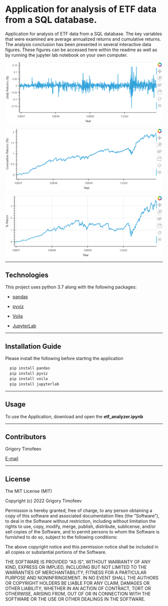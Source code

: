 # Application for analysis of ETF data from a SQL database.

Application for analysis of ETF data from a SQL database. The key variables that were examined are average annualized returns and cumulative returns. The analysis conclusion has been presented in several interactive data figures. These figures can be accessed here within the readme as well as by running the jupyter lab notebook on your own computer.

![Daily Returns](Images/First%20Figure%20Paypal%20Daily%20Returns.png)

![Cumulative Returns](Images/Second%20Figure%20Paypal%20Cumulative%20Returns.png)

![ETF Cumulative Returns](Images/Third%20Figure%20Paypal%20Cumulative%20Returns%20Portfolio.png)

---

## Technologies

This project uses python 3.7 along with the following packages:

* [pandas](https://github.com/pandas-dev/pandas)

* [pyviz](https://pyviz.org/)

* [Voila](https://pypi.org/project/voila/)

* [JupyterLab](https://jupyterlab.readthedocs.io/en/stable/)

---

## Installation Guide

Please install the following before starting the application

```python
  pip install pandas
  pip install pyviz
  pip install voila
  pip install jupyterlab
```

---

## Usage

To use the Application, download and open the **etf_analyzer.ipynb** 

---

## Contributors

Grigory Timofeev

[E-mail](fintech_github_challenge7@unloca.com)

---

## License

The MIT License (MIT)

Copyright (c) 2022 Grigory Timofeev

Permission is hereby granted, free of charge, to any person obtaining a copy of this software and associated documentation files (the "Software"), to deal in the Software without restriction, including without limitation the rights to use, copy, modify, merge, publish, distribute, sublicense, and/or sell copies of the Software, and to permit persons to whom the Software is furnished to do so, subject to the following conditions:

The above copyright notice and this permission notice shall be included in all copies or substantial portions of the Software.

THE SOFTWARE IS PROVIDED "AS IS", WITHOUT WARRANTY OF ANY KIND, EXPRESS OR IMPLIED, INCLUDING BUT NOT LIMITED TO THE WARRANTIES OF MERCHANTABILITY, FITNESS FOR A PARTICULAR PURPOSE AND NONINFRINGEMENT. IN NO EVENT SHALL THE AUTHORS OR COPYRIGHT HOLDERS BE LIABLE FOR ANY CLAIM, DAMAGES OR OTHER LIABILITY, WHETHER IN AN ACTION OF CONTRACT, TORT OR OTHERWISE, ARISING FROM, OUT OF OR IN CONNECTION WITH THE SOFTWARE OR THE USE OR OTHER DEALINGS IN THE SOFTWARE.
